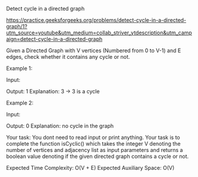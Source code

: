 Detect cycle in a directed graph

https://practice.geeksforgeeks.org/problems/detect-cycle-in-a-directed-graph/1?utm_source=youtube&utm_medium=collab_striver_ytdescription&utm_campaign=detect-cycle-in-a-directed-graph

Given a Directed Graph with V vertices (Numbered from 0 to V-1) and E edges, check whether it contains any cycle or not.


Example 1:

Input:



Output: 1
Explanation: 3 -> 3 is a cycle

Example 2:

Input:


Output: 0
Explanation: no cycle in the graph

Your task:
You dont need to read input or print anything. Your task is to complete the function isCyclic() which takes the integer V denoting the number of vertices and adjacency list as input parameters and returns a boolean value denoting if the given directed graph contains a cycle or not.


Expected Time Complexity: O(V + E)
Expected Auxiliary Space: O(V)
